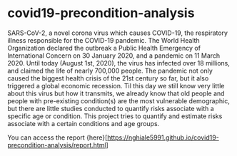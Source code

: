 # covid19-precondition-analysis

SARS-CoV-2, a novel corona virus which causes COVID-19, the respiratory illness responsible for the COVID-19 pandemic. The World Health Organization declared the outbreak a Public Health Emergency of International Concern on 30 January 2020, and a pandemic on 11 March 2020. Until today (August 1st, 2020), the virus has infected over 18 millions, and claimed the life of nearly 700,000 people. The pandemic not only caused the biggest health crisis of the 21st century so far, but it also triggered a global economic recession. Til this day we still know very little about this virus but how it transmits, we already know that old people and people with pre-existing condition(s) are the most vulnerable demographic, but there are little studies conducted to quantify risks associate with a specific age or condition. This project tries to quantify and estimate risks associate with a certain conditions and age groups.

You can access the report {here}[https://nghiale5991.github.io/covid19-precondition-analysis/report.html]

